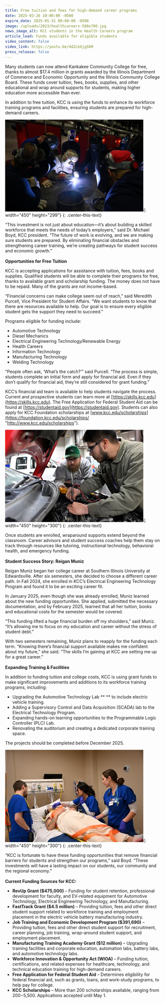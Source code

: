 ```yaml
---
title: Free tuition and fees for high-demand career programs
date: 2025-03-26 10:00:00 -0500
expire_date: 2025-05-31 00:00:00 -0500
image: /uploads/2023/healthcareers-580x700.jpg
news_image_alt: KCC students in the Health Careers program
article_lead: Funds available for eligible students
video_content: false
video_link: https://youtu.be/4d2LkGjg5bM
press_release: false
---
```

Many students can now attend Kankakee Community College for free, thanks to almost $17.4 million in grants awarded by the Illinois Department of Commerce and Economic Opportunity and the Illinois Community College Board. These funds cover tuition, fees, books, supplies, and other educational and wrap around supports for students, making higher education more accessible than ever.

In addition to free tuition, KCC is using the funds to enhance its workforce training programs and facilities, ensuring students are prepared for high-demand careers.

![KCC students in the Welding Technology program](/uploads/2023/welding-technology450x299.jpg "KCC students in the Welding Technology program"){: width="450" height="299"}
{: .center-this-text}

“This investment is not just about education—it’s about building a skilled workforce that meets the needs of today’s employers,” said Dr. Michael Boyd, KCC president. “The future of work is evolving, and we are making sure students are prepared. By eliminating financial obstacles and strengthening career training, we’re creating pathways for student success and economic growth.”<br><br>**Opportunities for Free Tuition**

KCC is accepting applications for assistance with tuition, fees, books and supplies. Qualified students will be able to complete their programs for free, thanks to available grant and scholarship funding. The money does not have to be repaid. Many of the grants are not income-based.

“Financial concerns can make college seem out of reach,” said Meredith Purcell, Vice President for Student Affairs. “We want students to know that there are resources available to help. Our goal is to ensure every eligible student gets the support they need to succeed.”

Programs eligible for funding include:

* Automotive Technology
* Diesel Mechanics
* Electrical Engineering Technology/Renewable Energy
* Health Careers
* Information Technology
* Manufacturing Technology
* Welding Technology

“People often ask, ‘What’s the catch?’” said Purcell. “The process is simple, students complete an initial form and apply for financial aid. Even if they don’t qualify for financial aid, they’re still considered for grant funding.”

KCC’s financial aid team is available to help students navigate the process. Current and prospective students can learn more at [https://skills.kcc.edu](https://skills.kcc.edu). The Free Application for Federal Student Aid can be found at [https://studentaid.gov](https://studentaid.gov). Students can also apply for KCC Foundation scholarships at [www.kcc.edu/scholarships](https://foundation.kcc.edu/scholarships/ "http://www.kcc.edu/scholarships").

![KCC students in the Automotive Technology program](/uploads/2023/automotive-technology450x300.jpg "KCC students in the Automotive Technology program"){: width="450" height="300"}
{: .center-this-text}

Once students are enrolled, wraparound supports extend beyond the classroom. Career advisors and student success coaches help them stay on track through resources like tutoring, instructional technology, behavioral health, and emergency funding.<br><br>**Student Success Story: Reigan Muniz**

Reigan Muniz began her college career at Southern Illinois University at Edwardsville. After six semesters, she decided to choose a different career path. In Fall 2024, she enrolled in KCC’s Electrical Engineering Technology Program and found it to be an exciting career fit.

In January 2025, even though she was already enrolled, Muniz learned about the new funding opportunities. She applied, submitted the necessary documentation, and by February 2025, learned that all her tuition, books and educational costs for the semester would be covered.

“This funding lifted a huge financial burden off my shoulders,” said Muniz. “It’s allowing me to focus on my education and career without the stress of student debt.”

With two semesters remaining, Muniz plans to reapply for the funding each term. “Knowing there’s financial support available makes me confident about my future,” she said. “The skills I’m gaining at KCC are setting me up for a great career.”<br><br>**Expanding Training & Facilities**

In addition to funding tuition and college costs, KCC is using grant funds to make significant improvements and additions to its workforce training programs, including:

* Upgrading the Automotive Technology Lab \*\* \*\* to include electric vehicle training.
* Adding a Supervisory Control and Data Acquisition (SCADA) lab to the Electrical Technology Program.
* Expanding hands-on learning opportunities to the Programmable Logic Controller (PLC) Lab.
* Renovating the auditorium and creating a dedicated corporate training space.

The projects should be completed before December 2025.

![KCC students in the Health Careers program](/uploads/2023/health-careers450x300.jpg "KCC students in the Health Careers program"){: width="450" height="300"}
{: .center-this-text}

“KCC is fortunate to have these funding opportunities that remove financial barriers for students and strengthen our programs,” said Boyd. “These investments will have a lasting impact on our students, our community and the regional economy.”<br><br>**Current Funding Sources for KCC:**

* **RevUp Grant ($475,000)** – Funding for student retention, professional development for faculty, and EV-related equipment for Automotive Technology, Electrical Engineering Technology, and Manufacturing.
* **FastTrack Grant ($4.5 million)** – Providing tuition, fees and other direct student support related to workforce training and employment placement in the electric vehicle battery manufacturing industry.
* **Job Training and Economic Development Program ($391,690)** – Providing tuition, fees and other direct student support for recruitment, career planning, job training, wrap-around student support, and employment placement.
* **Manufacturing Training Academy Grant ($12 million)** – Upgrading training facilities and corporate education, automation labs, battery labs, and automotive technology labs.
* **Workforce Innovation & Opportunity Act (WIOA)** – Funding tuition, certifications, and related expenses for healthcare, technology, and technical education training for high-demand careers.
* **Free Application for Federal Student Aid** – Determines eligibility for federal financial aid, such as grants, loans, and work-study programs, to help pay for college.
* **KCC Scholarships** – More than 200 scholarships available, ranging from $200-$5,500. Applications accepted until May 1.
